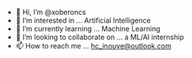 - 👋 Hi, I’m @xoberoncs
- 👀 I’m interested in ... Artificial Intelligence
- 🌱 I’m currently learning ... Machine Learning
- 💞️ I’m looking to collaborate on ... a ML/AI internship 
- 📫 How to reach me ... hc_inouye@outlook.com 

<!---
xoberoncs/xoberoncs is a ✨ special ✨ repository because its `README.md` (this file) appears on your GitHub profile.
You can click the Preview link to take a look at your changes.
--->
